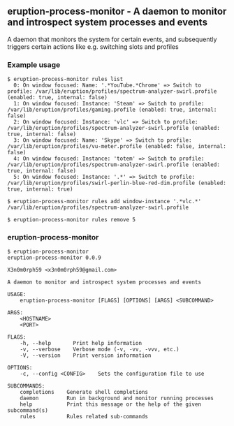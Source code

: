 ## eruption-process-monitor - A daemon to monitor and introspect system processes and events

A daemon that monitors the system for certain events, and subsequently triggers certain
actions like e.g. switching slots and profiles

### Example usage

```shell
$ eruption-process-monitor rules list
  0: On window focused: Name: '.*YouTube.*Chrome' => Switch to profile: /var/lib/eruption/profiles/spectrum-analyzer-swirl.profile (enabled: true, internal: false)
  1: On window focused: Instance: 'Steam' => Switch to profile: /var/lib/eruption/profiles/gaming.profile (enabled: true, internal: false)
  2: On window focused: Instance: 'vlc' => Switch to profile: /var/lib/eruption/profiles/spectrum-analyzer-swirl.profile (enabled: true, internal: false)
  3: On window focused: Name: 'Skype' => Switch to profile: /var/lib/eruption/profiles/vu-meter.profile (enabled: false, internal: false)
  4: On window focused: Instance: 'totem' => Switch to profile: /var/lib/eruption/profiles/spectrum-analyzer-swirl.profile (enabled: true, internal: false)
  5: On window focused: Instance: '.*' => Switch to profile: /var/lib/eruption/profiles/swirl-perlin-blue-red-dim.profile (enabled: true, internal: true)
```

```shell
$ eruption-process-monitor rules add window-instance '.*vlc.*' /var/lib/eruption/profiles/spectrum-analyzer-swirl.profile
```

```shell
$ eruption-process-monitor rules remove 5
```

### eruption-process-monitor

```shell
$ eruption-process-monitor
eruption-process-monitor 0.0.9

X3n0m0rph59 <x3n0m0rph59@gmail.com>

A daemon to monitor and introspect system processes and events

USAGE:
    eruption-process-monitor [FLAGS] [OPTIONS] [ARGS] <SUBCOMMAND>

ARGS:
    <HOSTNAME>    
    <PORT>        

FLAGS:
    -h, --help       Print help information
    -v, --verbose    Verbose mode (-v, -vv, -vvv, etc.)
    -V, --version    Print version information

OPTIONS:
    -c, --config <CONFIG>    Sets the configuration file to use

SUBCOMMANDS:
    completions    Generate shell completions
    daemon         Run in background and monitor running processes
    help           Print this message or the help of the given subcommand(s)
    rules          Rules related sub-commands
```
